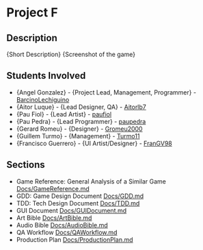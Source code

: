 # Project F
## Description
{Short Description}
{Screenshot of the game}

## Students Involved
 - {Angel Gonzalez} - {Project Lead, Management, Programmer} - [BarcinoLechiguino](https://github.com/BarcinoLechiguino)
 - {Aitor Luque} - {Lead Designer, QA} - [Aitorlb7](https://github.com/Aitorlb7)
 - {Pau Fiol} - {Lead Artist} - [paufiol](https://github.com/paufiol)
 - {Pau Pedra} - {Lead Programmer} - [paupedra](https://github.com/paupedra)
 - {Gerard Romeu} - {Designer} - [Gromeu2000](https://github.com/Gromeu2000)
 - {Guillem Turmo} - {Management} - [Turmo11](https://github.com/Turmo11)
 - {Francisco Guerrero} - {UI Artist/Designer} - [FranGV98](https://github.com/FranGV98)
 
## Sections
 - Game Reference: General Analysis of a Similar Game [Docs/GameReference.md](../Docs/GameReference.md)
 - GDD: Game Design Document [Docs/GDD.md](../Docs/GDD.md)
 - TDD: Tech Design Document [Docs/TDD.md](../Docs/TDD.md)
 - GUI Document [Docs/GUIDocument.md](../Docs/GuiDocument.md)
 - Art Bible [Docs/ArtBible.md](../Docs/ArtBible.md)
 - Audio Bible [Docs/AudioBible.md](../Docs/AudioBible.md)
 - QA Workflow [Docs/QAWorkflow.md](../Docs/QAWorkflow.md)
 - Production Plan [Docs/ProductionPlan.md](../Docs/ProductionPlan.md)
